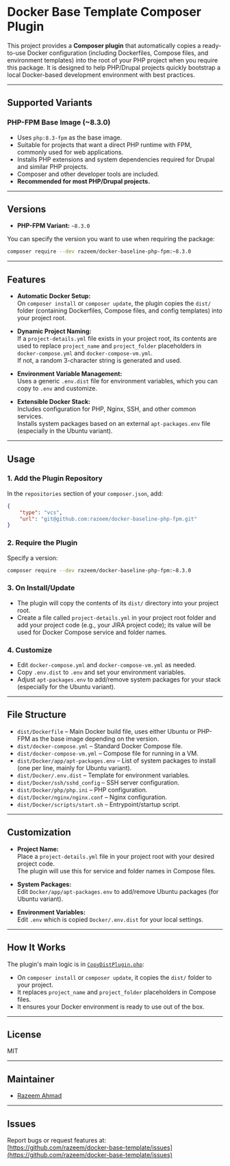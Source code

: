 # Docker Base Template Composer Plugin

This project provides a **Composer plugin** that automatically copies a ready-to-use Docker configuration (including Dockerfiles, Compose files, and environment templates) into the root of your PHP project when you require this package. It is designed to help PHP/Drupal projects quickly bootstrap a local Docker-based development environment with best practices.

---

## Supported Variants

### PHP-FPM Base Image (~8.3.0)

- Uses `php:8.3-fpm` as the base image.
- Suitable for projects that want a direct PHP runtime with FPM, commonly used for web applications.
- Installs PHP extensions and system dependencies required for Drupal and similar PHP projects.
- Composer and other developer tools are included.
- **Recommended for most PHP/Drupal projects.**

---

## Versions

- **PHP-FPM Variant:** `~8.3.0`

You can specify the version you want to use when requiring the package:

```sh
composer require --dev razeem/docker-baseline-php-fpm:~8.3.0
```

---

## Features

- **Automatic Docker Setup:**  
  On `composer install` or `composer update`, the plugin copies the `dist/` folder (containing Dockerfiles, Compose files, and config templates) into your project root.

- **Dynamic Project Naming:**  
  If a `project-details.yml` file exists in your project root, its contents are used to replace `project_name` and `project_folder` placeholders in `docker-compose.yml` and `docker-compose-vm.yml`.  
  If not, a random 3-character string is generated and used.

- **Environment Variable Management:**  
  Uses a generic `.env.dist` file for environment variables, which you can copy to `.env` and customize.

- **Extensible Docker Stack:**  
  Includes configuration for PHP, Nginx, SSH, and other common services.  
  Installs system packages based on an external `apt-packages.env` file (especially in the Ubuntu variant).

---

## Usage

### 1. Add the Plugin Repository

In the `repositories` section of your `composer.json`, add:

```json
{
    "type": "vcs",
    "url": "git@github.com:razeem/docker-baseline-php-fpm.git"
}
```

### 2. Require the Plugin

Specify a version:
```sh
composer require --dev razeem/docker-baseline-php-fpm:~8.3.0
```

### 3. On Install/Update

- The plugin will copy the contents of its `dist/` directory into your project root.
- Create a file called `project-details.yml` in your project root folder and add your project code (e.g., your JIRA project code); its value will be used for Docker Compose service and folder names.

### 4. Customize

- Edit `docker-compose.yml` and `docker-compose-vm.yml` as needed.
- Copy `.env.dist` to `.env` and set your environment variables.
- Adjust `apt-packages.env` to add/remove system packages for your stack (especially for the Ubuntu variant).

---

## File Structure

- `dist/Dockerfile` – Main Docker build file, uses either Ubuntu or PHP-FPM as the base image depending on the version.
- `dist/docker-compose.yml` – Standard Docker Compose file.
- `dist/docker-compose-vm.yml` – Compose file for running in a VM.
- `dist/Docker/app/apt-packages.env` – List of system packages to install (one per line, mainly for Ubuntu variant).
- `dist/Docker/.env.dist` – Template for environment variables.
- `dist/Docker/ssh/sshd_config` – SSH server configuration.
- `dist/Docker/php/php.ini` – PHP configuration.
- `dist/Docker/nginx/nginx.conf` – Nginx configuration.
- `dist/Docker/scripts/start.sh` – Entrypoint/startup script.

---

## Customization

- **Project Name:**  
  Place a `project-details.yml` file in your project root with your desired project code.  
  The plugin will use this for service and folder names in Compose files.

- **System Packages:**  
  Edit `Docker/app/apt-packages.env` to add/remove Ubuntu packages (for Ubuntu variant).

- **Environment Variables:**  
  Edit `.env` which is copied `Docker/.env.dist` for your local settings.

---

## How It Works

The plugin's main logic is in [`CopyDistPlugin.php`](src/Composer/CopyDistPlugin.php):

- On `composer install` or `composer update`, it copies the `dist/` folder to your project.
- It replaces `project_name` and `project_folder` placeholders in Compose files.
- It ensures your Docker environment is ready to use out of the box.

---

## License

MIT

---

## Maintainer

- [Razeem Ahmad](https://www.drupal.org/u/razeem)

---

## Issues

Report bugs or request features at:  
[https://github.com/razeem/docker-base-template/issues](https://github.com/razeem/docker-base-template/issues)
